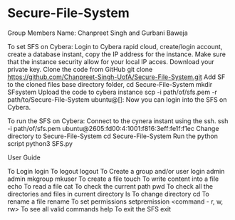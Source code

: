 # Secure-File-System

Group Members Name: Chanpreet Singh and Gurbani Baweja

To set SFS on Cybera:
Login to Cybera rapid cloud, create/login account, create a database instant, copy the IP address for the instance. Make sure that the instance security allow for your local IP acces. Download your private key. 
Clone the code from GitHub
git clone https://github.com/Chanpreet-Singh-UofA/Secure-File-System.git
Add SF to the cloned files base directory folder, 
cd Secure-File-System
mkdir SFsystem
Upload the code to cybera instance
scp -i path/of/sfs.pem -r path/to/Secure-File-System ubuntu@\[<instance IP adress>\]:
Now you can login into the SFS on Cybera. 


To run the SFS on Cybera:
Connect to the cynera instant using the ssh.
ssh -i path/of/sfs.pem ubuntu@2605:fd00:4:1001:f816:3eff:fe1f:f1ec
Change directory to Secure-File-System
cd Secure-File-System
Run the python script
python3 SFS.py

  
  User Guide

To Login
login <username> <password>
To logout
logout
To Create a group and/or user
login admin admin
mkgroup <groupName>
mkuser <groupName> <username> <password>
To create a file
touch <fileName>
To write content into a file
echo <fileName> <content>
To read a file
cat <fileName>
To check the current path
pwd
To check all the directories and files in current directory
ls
To change directory
cd <full new directory path>
To rename a file
rename <full current file path> <full new file path>
To set permissions
setpremission <file name> <userName to who permission is be granted> <command - r, w, rw>
To see all valid commands
help
To exit the SFS
exit
